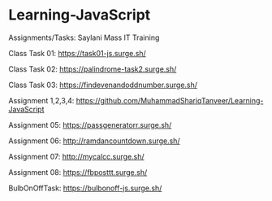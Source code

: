 # Learning-JavaScript
 Assignments/Tasks: Saylani Mass IT Training
 
 Class Task 01:    https://task01-js.surge.sh/
 
 Class Task 02:    https://palindrome-task2.surge.sh/

 Class Task 03:    https://findevenandoddnumber.surge.sh/

 Assignment 1,2,3,4: https://github.com/MuhammadShariqTanveer/Learning-JavaScript
 
 Assignment 05:    https://passgeneratorr.surge.sh/

 Assignment 06:    http://ramdancountdown.surge.sh/

 Assignment 07:    http://mycalcc.surge.sh/

 Assignment 08:    https://fbposttt.surge.sh/

 BulbOnOffTask:    https://bulbonoff-js.surge.sh/
 
